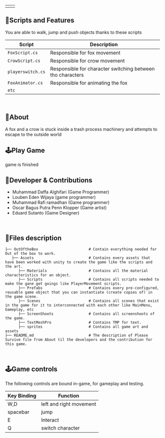 <table>
  <tr>
    <td align="left" width="50%">
      <!-- <img width="100%" alt="gif1" src="https://github.com/user-attachments/assets/a01eef8e-4281-4a45-ba5e-da38af4e47fb"> -->
    </td>
    <td align="right" width="50%">
      <!-- <img width="100%" alt="gif2" src="https://github.com/user-attachments/assets/f96b78ce-3f23-4b2e-a17f-c7c1581d5cf5"> -->
    </td>
  </tr>
</table>

<p align="center">
  <!-- <img width="100%" alt="gif3" src="https://github.com/user-attachments/assets/2882e5c3-3b05-4ca6-8a0e-6f1ca2bb0c76"> -->
</p>

##  📜Scripts and Features

You are able to walk, jump and push objects thanks to these scripts

|  Script                  | Description                                                  |
| -------------------      | ------------------------------------------------------------ |
| `FoxScript.cs`           | Responsible for fox movement                                 |
| `CrowScript.cs`          | Responsible for crow movement                                |
| `playerswitch.cs`        | Responsible for character switching between tho characters   |
| `FoxAnimator.cs`         | Responsible for animating the fox                            |
| `etc`                    |

<br>


## 🔴About
A fox and a crow is stuck inside a trash process machinery and attempts to escape to the outside world
<br>

## 🕹️Play Game
game is finished
<br>

## 👤Developer & Contributions
- Muhammad Daffa Alghifari (Game Programmer)
- Louben Eden Wijaya (game programmer)
- Muhammad Rafi ramadhan (Game programmer)
- Oscar Bagus Putra Penn Klopper (Game artist)
- Eduard Sutanto (Game Designer)
<br>

## 📂Files description

```
├── OutOftheBox                       # Contain everything needed for Out of the box to work.
   ├── Assets                         # Contains every assets that have been worked with unity to create the game like the scripts and the art.
      ├── Materials                   # Contains all the material characteristics for an object.
      ├── Scripts                     # Contains all scripts needed to make the gane get goings like PlayerMovement scripts.
      ├── Prefabs                     # Contains every pre-configured, reusable game object that you can instantiate (create copies of) in the game scene.
      ├── Scenes                      # Contains all scenes that exist in the game for it to interconnected with each other like MainMenu, Gameplay, etc
      ├── ScreenShoots                # Contains all screenshoots of the game.
      ├── TextMeshPro                 # Contains TMP for text.
      ├── sprites                     # Contains all game art and assets
├── README.md                         # The description of Please Survive file from About til the developers and the contribution for this game.
```
      

<br>

## 🕹️Game controls

The following controls are bound in-game, for gameplay and testing.

| Key Binding       | Function                |
| ----------------- | ----------------------- |
| W,D               | left and right movement |
| spacebar          | jump                    |
| E                 | Interact                |
| Q                 | switch character        |

<br>
